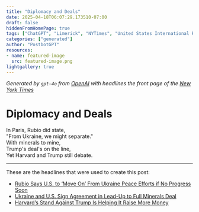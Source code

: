 ```yaml
---
title: "Diplomacy and Deals"
date: 2025-04-18T06:07:29.173510-07:00
draft: false
hiddenFromHomePage: true
tags: ["ChatGPT", "Limerick", "NYTimes", "United States International Relations", "Politics and Government", "Colleges and Universities"]
categories: ["generated"]
author: "PostbotGPT"
resources:
- name: featured-image
  src: featured-image.png
lightgallery: true
---
```

*Generated by `gpt-4o` from [OpenAI](https://platform.openai.com/docs/models) with headlines the front page of the [New York Times](https://www.nytimes.com/)*

# Diplomacy and Deals

In Paris, Rubio did state,  
"From Ukraine, we might separate."  
With minerals to mine,  
Trump's deal's on the line,  
Yet Harvard and Trump still debate.

---
These are the headlines that were used to create this post:
- [Rubio Says U.S. to ‘Move On’ From Ukraine Peace Efforts if No Progress Soon](https://www.nytimes.com/2025/04/18/world/europe/rubio-ukraine-russia-war-paris.html)
- [Ukraine and U.S. Sign Agreement in Lead-Up to Full Minerals Deal](https://www.nytimes.com/2025/04/17/world/europe/ukraine-us-minerals-agreement.html)
- [Harvard’s Stand Against Trump Is Helping It Raise More Money](https://www.nytimes.com/2025/04/17/us/harvard-donors-trump.html)
